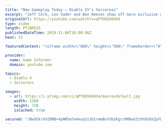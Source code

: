 ```yaml
---
title: "New Gameplay Today – Diablo IV's Sorceress"
excerpt: "Jeff Cork, Leo Vader and Ben Reeves show off more exclusive gameplay of Diablo IV, which can be viewed without commentary at ..."
originalUrl: https://youtube.com/watch?v=qPTOEGU04X4
type: video
length: PT10M22S
publishedDateTime: 2019-11-06T18:00:06Z
heat: 52

featuredContent: "<iframe width=\"800\" height=\"500\" frameborder=\"0\" src=\"https://www.youtube.com/embed/qPTOEGU04X4\" allow=\"accelerometer; autoplay; encrypted-media; gyroscope; picture-in-picture\" allowfullscreen></iframe>"

provider:
  name: Game Informer
  domain: youtube.com

topics:
  - Diablo 4
  - Sorceress

images:
  - url: https://i.ytimg.com/vi/qPTOEGU04X4/maxresdefault.jpg
    width: 1280
    height: 720
    isCached: true

secured: "/Nw5EkrXVZ8MB+4pNMSm7e4mua2s3G1rmmBoYUb1Kgcr0MDwXZc9tOSdX2pYD7AZaKm5wJM87uqNeRdf4bUUX0hp3q1QWvF3kOC97/fo8eU4fcF017zOhEN+G9ZNEp/e83n8KaZq0ctktzAzrilBHX2orDxgLQPHtW7qkYzt9BbgksoQe+oC7zyX7QYiVWvwPo0LK/TdLvLfyOx6Fj69+nJ9qWJLUbklhzOrBjCiqx3oEVOI9bYK0DbAtKuy5DGz+hCy7B1W1HP0EQwTR5rbL9BfkmuyrdA3/VOtLEm0XebtEPmNHZBtgiENuO6B1Vi0hCWMHzVBVVQjOAgLEX1uBQ8uFg4myn4XNid5ayELcOuuM0UCZ4jeJj2KJipcsSzRZZ7T5u8tXHs0m2e8/KcgJLEx5fNDnlmJoXj/5FaCi7UEkIwmxOP3pOzAsR6qfEJi;/tc2yu9J/dFvk6NFh+J63A=="
---
```


